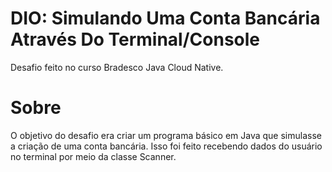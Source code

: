 # DIO: Simulando Uma Conta Bancária Através Do Terminal/Console
Desafio feito no curso Bradesco Java Cloud Native.

# Sobre
O objetivo do desafio era criar um programa básico em Java que simulasse a criação de uma conta bancária.
Isso foi feito recebendo dados do usuário no terminal por meio da classe Scanner.

